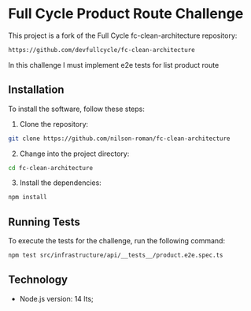# Full Cycle Product Route Challenge
This project is a fork of the Full Cycle fc-clean-architecture repository:

```sh
https://github.com/devfullcycle/fc-clean-architecture
```

In this challenge I must implement e2e tests for list product route

## Installation

To install the software, follow these steps:

1. Clone the repository:

```sh
git clone https://github.com/nilson-roman/fc-clean-architecture
```

2. Change into the project directory:

```sh
cd fc-clean-architecture
```

3. Install the dependencies:

```sh
npm install
```

## Running Tests
To execute the tests for the challenge, run the following command:

```sh
npm test src/infrastructure/api/__tests__/product.e2e.spec.ts
```

## Technology
- Node.js version: 14 lts;